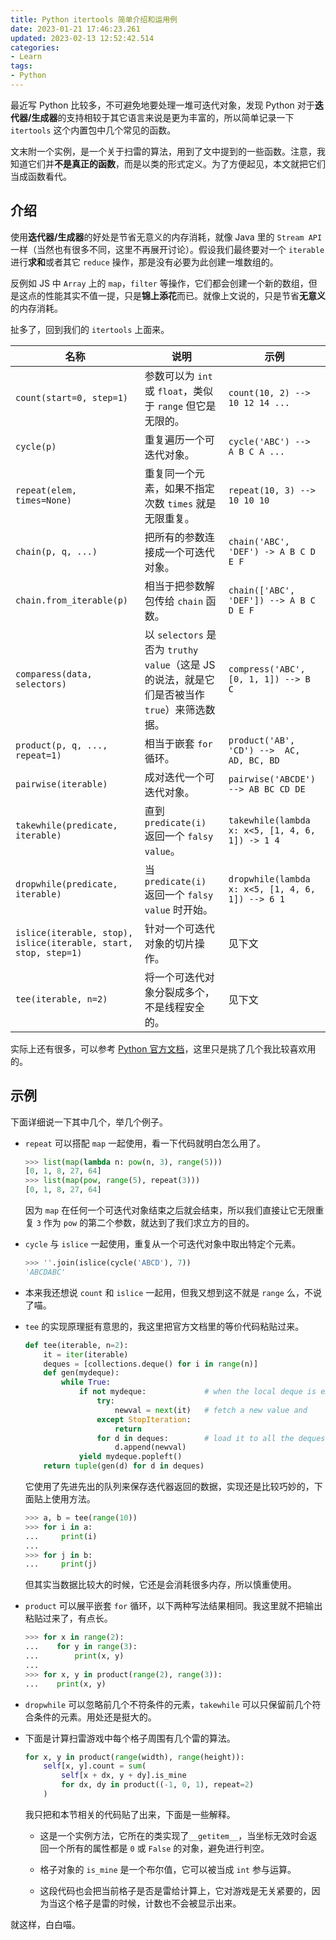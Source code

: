 ```yaml
---
title: Python itertools 简单介绍和运用例
date: 2023-01-21 17:46:23.261
updated: 2023-02-13 12:52:42.514
categories: 
- Learn
tags: 
- Python
---
```


最近写 Python 比较多，不可避免地要处理一堆可迭代对象，发现 Python 对于**迭代器/生成器**的支持相较于其它语言来说是更为丰富的，所以简单记录一下 `itertools` 这个内置包中几个常见的函数。

文末附一个实例，是一个关于扫雷的算法，用到了文中提到的一些函数。注意，我知道它们并**不是真正的函数**，而是以类的形式定义。为了方便起见，本文就把它们当成函数看代。

## 介绍

使用**迭代器/生成器**的好处是节省无意义的内存消耗，就像 Java 里的 `Stream API` 一样（当然也有很多不同，这里不再展开讨论）。假设我们最终要对一个 `iterable` 进行**求和**或者其它 `reduce` 操作，那是没有必要为此创建一堆数组的。

反例如 JS 中 `Array` 上的 `map`，`filter` 等操作，它们都会创建一个新的数组，但是这点的性能其实不值一提，只是**锦上添花**而已。就像上文说的，只是节省**无意义**的内存消耗。

扯多了，回到我们的 `itertools` 上面来。

| 名称                                                         | 说明                                                         | 示例                                             |
| ------------------------------------------------------------ | ------------------------------------------------------------ | ------------------------------------------------ |
| `count(start=0, step=1)`                                     | 参数可以为 `int` 或 `float`，类似于 `range` 但它是无限的。   | `count(10, 2) --> 10 12 14 ...`                  |
| `cycle(p)`                                                   | 重复遍历一个可迭代对象。                                     | `cycle('ABC') --> A B C A ... `                  |
| `repeat(elem, times=None)`                                   | 重复同一个元素，如果不指定次数 `times` 就是无限重复。        | `repeat(10, 3) --> 10 10 10`                     |
| `chain(p, q, ...)`                                           | 把所有的参数连接成一个可迭代对象。                           | `chain('ABC', 'DEF') -> A B C D E F`             |
| `chain.from_iterable(p)`                                     | 相当于把参数解包传给 `chain` 函数。                          | `chain(['ABC', 'DEF']) --> A B C D E F`          |
| `comparess(data, selectors)`                                 | 以 `selectors` 是否为 `truthy value`（这是 JS 的说法，就是它们是否被当作 `true`）来筛选数据。 | `compress('ABC', [0, 1, 1]) --> B C`             |
| `product(p, q, ..., repeat=1)`                               | 相当于嵌套 `for` 循环。                                      | `product('AB', 'CD') -->  AC, AD, BC, BD`        |
| `pairwise(iterable)`                                         | 成对迭代一个可迭代对象。                                     | `pairwise('ABCDE') --> AB BC CD DE`              |
| `takewhile(predicate, iterable)`                             | 直到 `predicate(i)` 返回一个 `falsy value`。                 | `takewhile(lambda x: x<5, [1, 4, 6, 1]) -> 1 4`  |
| `dropwhile(predicate, iterable)`                             | 当 `predicate(i)` 返回一个 `falsy value` 时开始。            | `dropwhile(lambda x: x<5, [1, 4, 6, 1]) --> 6 1` |
| `islice(iterable, stop), islice(iterable, start, stop, step=1)` | 针对一个可迭代对象的切片操作。                               | 见下文                                           |
| `tee(iterable, n=2)`                                         | 将一个可迭代对象分裂成多个，不是线程安全的。                 | 见下文                                           |

实际上还有很多，可以参考 [Python 官方文档](https://docs.python.org/3.10/library/itertools.html)，这里只是挑了几个我比较喜欢用的。

## 示例

下面详细说一下其中几个，举几个例子。

+ `repeat` 可以搭配 `map` 一起使用，看一下代码就明白怎么用了。

  ```python
  >>> list(map(lambda n: pow(n, 3), range(5)))
  [0, 1, 8, 27, 64]
  >>> list(map(pow, range(5), repeat(3)))
  [0, 1, 8, 27, 64]
  ```

  因为 `map` 在任何一个可迭代对象结束之后就会结束，所以我们直接让它无限重复 `3` 作为 `pow` 的第二个参数，就达到了我们求立方的目的。

+ `cycle` 与 `islice` 一起使用，重复从一个可迭代对象中取出特定个元素。

  ```python
  >>> ''.join(islice(cycle('ABCD'), 7))
  'ABCDABC'
  ```

+ 本来我还想说 `count` 和 `islice` 一起用，但我又想到这不就是 `range` 么，不说了喵。

+ `tee` 的实现原理挺有意思的，我这里把官方文档里的等价代码粘贴过来。

  ```python
  def tee(iterable, n=2):
      it = iter(iterable)
      deques = [collections.deque() for i in range(n)]
      def gen(mydeque):
          while True:
              if not mydeque:             # when the local deque is empty
                  try:
                      newval = next(it)   # fetch a new value and
                  except StopIteration:
                      return
                  for d in deques:        # load it to all the deques
                      d.append(newval)
              yield mydeque.popleft()
      return tuple(gen(d) for d in deques)
  ```

  它使用了先进先出的队列来保存迭代器返回的数据，实现还是比较巧妙的，下面贴上使用方法。

  ```python
  >>> a, b = tee(range(10))
  >>> for i in a:
  ...     print(i)
  ...
  >>> for j in b:
  ...     print(j)
  ```
  
  但其实当数据比较大的时候，它还是会消耗很多内存，所以慎重使用。


+ `product` 可以展平嵌套 `for` 循环，以下两种写法结果相同。我这里就不把输出粘贴过来了，有点长。

  ```python
  >>> for x in range(2):
  ...    for y in range(3):
  ...        print(x, y)
  ...
  >>> for x, y in product(range(2), range(3)):
  ...    print(x, y)
  ```


+ `dropwhile` 可以忽略前几个不符条件的元素，`takewhile` 可以只保留前几个符合条件的元素。用处还是挺大的。

+ 下面是计算扫雷游戏中每个格子周围有几个雷的算法。

  ```python
  for x, y in product(range(width), range(height)):
      self[x, y].count = sum(
          self[x + dx, y + dy].is_mine
          for dx, dy in product((-1, 0, 1), repeat=2)
      )
  ```

  我只把和本节相关的代码贴了出来，下面是一些解释。

  + 这是一个实例方法，它所在的类实现了`__getitem__`，当坐标无效时会返回一个所有的属性都是 `0` 或 `False` 的对象，避免进行判空。
  + 格子对象的 `is_mine` 是一个布尔值，它可以被当成 `int` 参与运算。

  + 这段代码也会把当前格子是否是雷给计算上，它对游戏是无关紧要的，因为当这个格子是雷的时候，计数也不会被显示出来。

就这样，白白喵。